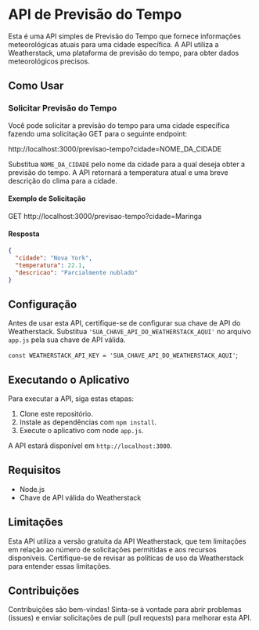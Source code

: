 # API de Previsão do Tempo

Esta é uma API simples de Previsão do Tempo que fornece informações meteorológicas atuais para uma cidade específica. A API utiliza a Weatherstack, uma plataforma de previsão do tempo, para obter dados meteorológicos precisos.

## Como Usar

### Solicitar Previsão do Tempo

Você pode solicitar a previsão do tempo para uma cidade específica fazendo uma solicitação GET para o seguinte endpoint:

http://localhost:3000/previsao-tempo?cidade=NOME_DA_CIDADE

Substitua `NOME_DA_CIDADE` pelo nome da cidade para a qual deseja obter a previsão do tempo. A API retornará a temperatura atual e uma breve descrição do clima para a cidade.

#### Exemplo de Solicitação

GET http://localhost:3000/previsao-tempo?cidade=Maringa

#### Resposta

```json
{
  "cidade": "Nova York",
  "temperatura": 22.1,
  "descricao": "Parcialmente nublado"
}
```

## Configuração

Antes de usar esta API, certifique-se de configurar sua chave de API do Weatherstack. Substitua `'SUA_CHAVE_API_DO_WEATHERSTACK_AQUI'` no arquivo `app.js` pela sua chave de API válida.

`const WEATHERSTACK_API_KEY = 'SUA_CHAVE_API_DO_WEATHERSTACK_AQUI'`;

## Executando o Aplicativo

Para executar a API, siga estas etapas:

1. Clone este repositório.
2. Instale as dependências com `npm install`.
3. Execute o aplicativo com node `app.js`.

A API estará disponível em `http://localhost:3000`.

## Requisitos

- Node.js
- Chave de API válida do Weatherstack

## Limitações

Esta API utiliza a versão gratuita da API Weatherstack, que tem limitações em relação ao número de solicitações permitidas e aos recursos disponíveis. Certifique-se de revisar as políticas de uso da Weatherstack para entender essas limitações.

## Contribuições

Contribuições são bem-vindas! Sinta-se à vontade para abrir problemas (issues) e enviar solicitações de pull (pull requests) para melhorar esta API.
